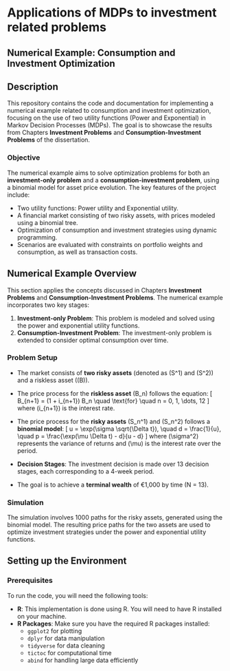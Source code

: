 # Applications of MDPs to investment related problems


## Numerical Example: Consumption and Investment Optimization

## Description
This repository contains the code and documentation for implementing a numerical example related to consumption and investment optimization, focusing on the use of two utility functions (Power and Exponential) in Markov Decision Processes (MDPs). The goal is to showcase the results from Chapters **Investment Problems** and **Consumption-Investment Problems** of the dissertation.

### Objective
The numerical example aims to solve optimization problems for both an **investment-only problem** and a **consumption-investment problem**, using a binomial model for asset price evolution. The key features of the project include:
- Two utility functions: Power utility and Exponential utility.
- A financial market consisting of two risky assets, with prices modeled using a binomial tree.
- Optimization of consumption and investment strategies using dynamic programming.
- Scenarios are evaluated with constraints on portfolio weights and consumption, as well as transaction costs.

## Numerical Example Overview

This section applies the concepts discussed in Chapters **Investment Problems** and **Consumption-Investment Problems**. The numerical example incorporates two key stages:
1. **Investment-only Problem**: This problem is modeled and solved using the power and exponential utility functions.
2. **Consumption-Investment Problem**: The investment-only problem is extended to consider optimal consumption over time.

### Problem Setup
- The market consists of **two risky assets** (denoted as \(S^1\) and \(S^2\)) and a riskless asset (\(B\)).
- The price process for the **riskless asset** \(B_n\) follows the equation:
  \[
  B_{n+1} = (1 + i_{n+1}) B_n \quad \text{for} \quad n = 0, 1, \dots, 12
  \]
  where \(i_{n+1}\) is the interest rate.

- The price process for the **risky assets** \(S_n^1\) and \(S_n^2\) follows a **binomial model**:
  \[
  u = \exp(\sigma \sqrt{\Delta t}), \quad d = \frac{1}{u}, \quad p = \frac{\exp(\mu \Delta t) - d}{u - d}
  \]
  where \(\sigma^2\) represents the variance of returns and \(\mu\) is the interest rate over the period.

- **Decision Stages**: The investment decision is made over 13 decision stages, each corresponding to a 4-week period.

- The goal is to achieve a **terminal wealth** of €1,000 by time \(N = 13\).

### Simulation
The simulation involves 1000 paths for the risky assets, generated using the binomial model. The resulting price paths for the two assets are used to optimize investment strategies under the power and exponential utility functions.

## Setting up the Environment

### Prerequisites
To run the code, you will need the following tools:
- **R**: This implementation is done using R. You will need to have R installed on your machine.
- **R Packages**: Make sure you have the required R packages installed:
  - `ggplot2` for plotting
  - `dplyr` for data manipulation
  - `tidyverse` for data cleaning
  - `tictoc` for computational time
  - `abind` for handling large data efficiently




